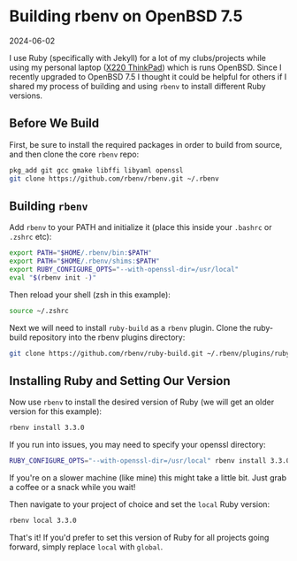 # Building rbenv on OpenBSD 7.5

2024-06-02

I use Ruby (specifically with Jekyll) for a lot of my clubs/projects while using my personal laptop ([X220 ThinkPad](/posts/x220/)) which is runs OpenBSD. Since I recently upgraded to OpenBSD 7.5 I thought it could be helpful for others if I shared my process of building and using `rbenv` to install different Ruby versions.

## Before We Build

First, be sure to install the required packages in order to build from source, and then clone the core `rbenv` repo:

~~~sh
pkg_add git gcc gmake libffi libyaml openssl
git clone https://github.com/rbenv/rbenv.git ~/.rbenv
~~~

## Building `rbenv`

Add `rbenv` to your PATH and initialize it (place this inside your `.bashrc` or `.zshrc` etc):

~~~sh
export PATH="$HOME/.rbenv/bin:$PATH"
export PATH="$HOME/.rbenv/shims:$PATH"
export RUBY_CONFIGURE_OPTS="--with-openssl-dir=/usr/local"
eval "$(rbenv init -)"
~~~

Then reload your shell (zsh in this example): 

~~~sh
source ~/.zshrc
~~~

Next we will need to install `ruby-build` as a `rbenv` plugin. Clone the ruby-build repository into the rbenv plugins directory:

~~~sh
git clone https://github.com/rbenv/ruby-build.git ~/.rbenv/plugins/ruby-build
~~~

## Installing Ruby and Setting Our Version

Now use `rbenv` to install the desired version of Ruby (we will get an older version for this example):

~~~sh
rbenv install 3.3.0
~~~

If you run into issues, you may need to specify your openssl directory:

~~~sh
RUBY_CONFIGURE_OPTS="--with-openssl-dir=/usr/local" rbenv install 3.3.0
~~~

If you're on a slower machine (like mine) this might take a little bit. Just grab a coffee or a snack while you wait!

Then navigate to your project of choice and set the `local` Ruby version:

~~~sh
rbenv local 3.3.0
~~~

That's it! If you'd prefer to set this version of Ruby for all projects going forward, simply replace `local` with `global`.
